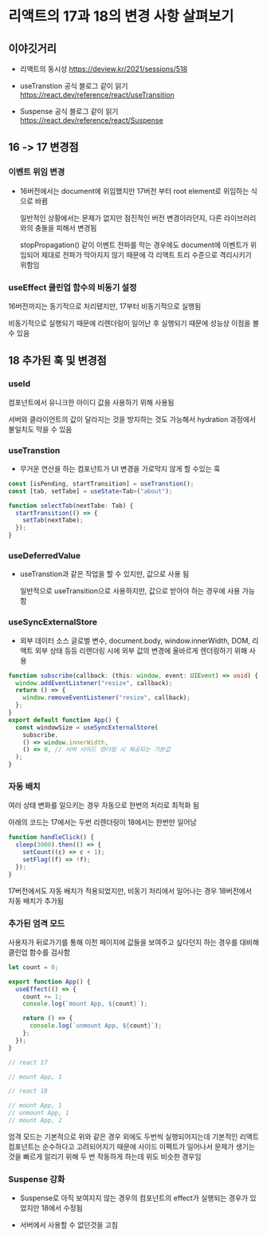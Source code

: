 # 리액트의 17과 18의 변경 사항 살펴보기

## 이야깃거리

- 리액트의 동시성
  https://deview.kr/2021/sessions/518

- useTranstion 공식 블로그 같이 읽기
  https://react.dev/reference/react/useTransition

- Suspense 공식 블로그 같이 읽기
  https://react.dev/reference/react/Suspense

## 16 -> 17 변경점

### 이벤트 위임 변경

- 16버전에서는 document에 위임했지만 17버전 부터 root element로 위임하는 식으로 바뀜

  일반적인 상황에서는 문제가 없지만 점진적인 버전 변경이라던지, 다른 라이브러리와의 충돌을 피해서 변경됨

  stopPropagation() 같이 이벤트 전파를 막는 경우에도 document에 이벤트가 위임되어 제대로 전파가 막아지지 않기 때문에 각 리액트 트리 수준으로 격리시키기 위함임

### useEffect 클린업 함수의 비동기 설정

16버전까지는 동기적으로 처리됐지만, 17부터 비동기적으로 실행됨

비동기적으로 실행되기 때문에 리렌더링이 일어난 후 실행되기 때문에 성능상 이점을 볼 수 있음

## 18 추가된 훅 및 변경점

### useId

컴포넌트에서 유니크한 아이디 값을 사용하기 위해 사용됨

서버와 클라이언트의 값이 달라지는 것을 방지하는 것도 가능해서 hydration 과정에서 불일치도 막을 수 있음

### useTranstion

- 무거운 연산을 하는 컴포넌트가 UI 변경을 가로막지 않게 할 수있는 훅

```ts
const [isPending, startTransition] = useTranstion();
const [tab, setTabe] = useState<Tab>("about");

function selectTab(nextTabe: Tab) {
  startTransition(() => {
    setTab(nextTabe);
  });
}
```

### useDeferredValue

- useTranstion과 같은 작업을 할 수 있지만, 값으로 사용 됨

  일반적으로 useTransition으로 사용하지만, 값으로 받아야 하는 경우에 사용 가능함

### useSyncExternalStore

- 외부 데이터 소스 글로벌 변수, document.body, window.innerWidth, DOM, 리액트 외부 상태 등등 리렌더링 시에 외부 값의 변경에 올바르게 렌더링하기 위해 사용

```ts
function subscribe(callback: (this: window, event: UIEvent) => void) {
  window.addEventListener("resize", callback);
  return () => {
    window.removeEventListener("resize", callback);
  };
}
export default function App() {
  const windowSize = useSyncExternalStore(
    subscribe,
    () => window.innerWidth,
    () => 0, // 서버 사이드 렌더링 시 제공되는 기본값
  );
}
```

### 자동 배치

여러 상태 변화를 일으키는 경우 자동으로 한번의 처리로 최적화 됨

아래의 코드는 17에서는 두번 리렌더링이 18에서는 한번만 일어남

```ts
function handleClick() {
  sleep(3000).then(() => {
    setCount((c) => c + 1);
    setFlag((f) => !f);
  });
}
```

17버전에서도 자동 배치가 적용되었지만, 비동기 처리에서 일어나는 경우 18버전에서 자동 배치가 추가됨

### 추가된 엄격 모드

사용자가 뒤로가기를 통해 이전 페이지에 값들을 보여주고 싶다던지 하는 경우를 대비해 클린업 함수를 검사함

```ts
let count = 0;

export function App() {
  useEffect(() => {
    count += 1;
    console.log(`mount App, ${count}`);

    return () => {
      console.log(`unmount App, ${count}`);
    };
  });
}

// react 17

// mount App, 1

// react 18

// mount App, 1
// unmount App, 1
// mount App, 2
```

엄격 모드는 기본적으로 위와 같은 경우 외에도 두번씩 실행되어지는데 기본적인 리액트 컴포넌트는 순수하다고 고려되어지기 때문에 사이드 이펙트가 일어나서 문제가 생기는 것을 빠르게 알리기 위해 두 번 작동하게 하는데 위도 비슷한 경우임

### Suspense 강화

- Suspense로 아직 보여지지 않는 경우의 컴포넌트의 effect가 실행되는 경우가 있었지만 18에서 수정됨

- 서버에서 사용할 수 없던것을 고침

